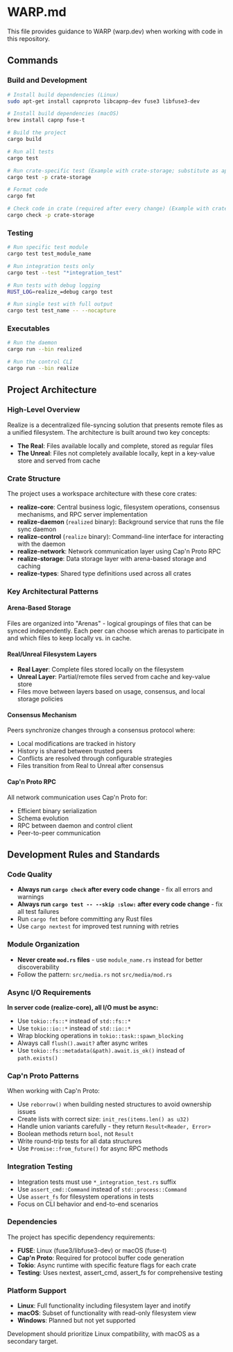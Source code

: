 # WARP.md

This file provides guidance to WARP (warp.dev) when working with code in this repository.

## Commands

### Build and Development
```bash
# Install build dependencies (Linux)
sudo apt-get install capnproto libcapnp-dev fuse3 libfuse3-dev

# Install build dependencies (macOS) 
brew install capnp fuse-t

# Build the project
cargo build

# Run all tests 
cargo test

# Run crate-specific test (Example with crate-storage; substitute as appropriate) 
cargo test -p crate-storage

# Format code
cargo fmt

# Check code in crate (required after every change) (Example with crate-storage; substitute as appropriate)
cargo check -p crate-storage
```

### Testing
```bash
# Run specific test module
cargo test test_module_name

# Run integration tests only
cargo test --test "*integration_test"

# Run tests with debug logging
RUST_LOG=realize_=debug cargo test

# Run single test with full output
cargo test test_name -- --nocapture
```

### Executables
```bash
# Run the daemon
cargo run --bin realized

# Run the control CLI
cargo run --bin realize
```

## Project Architecture

### High-Level Overview
Realize is a decentralized file-syncing solution that presents remote files as a unified filesystem. The architecture is built around two key concepts:

- **The Real**: Files available locally and complete, stored as regular files
- **The Unreal**: Files not completely available locally, kept in a key-value store and served from cache

### Crate Structure
The project uses a workspace architecture with these core crates:

- **realize-core**: Central business logic, filesystem operations, consensus mechanisms, and RPC server implementation
- **realize-daemon** (`realized` binary): Background service that runs the file sync daemon
- **realize-control** (`realize` binary): Command-line interface for interacting with the daemon
- **realize-network**: Network communication layer using Cap'n Proto RPC
- **realize-storage**: Data storage layer with arena-based storage and caching
- **realize-types**: Shared type definitions used across all crates

### Key Architectural Patterns

#### Arena-Based Storage
Files are organized into "Arenas" - logical groupings of files that can be synced independently. Each peer can choose which arenas to participate in and which files to keep locally vs. in cache.

#### Real/Unreal Filesystem Layers
- **Real Layer**: Complete files stored locally on the filesystem
- **Unreal Layer**: Partial/remote files served from cache and key-value store
- Files move between layers based on usage, consensus, and local storage policies

#### Consensus Mechanism
Peers synchronize changes through a consensus protocol where:
- Local modifications are tracked in history
- History is shared between trusted peers
- Conflicts are resolved through configurable strategies
- Files transition from Real to Unreal after consensus

#### Cap'n Proto RPC
All network communication uses Cap'n Proto for:
- Efficient binary serialization
- Schema evolution
- RPC between daemon and control client
- Peer-to-peer communication

## Development Rules and Standards

### Code Quality
- **Always run `cargo check` after every code change** - fix all errors and warnings
- **Always run `cargo test -- --skip :slow:` after every code change** - fix all test failures
- Run `cargo fmt` before committing any Rust files
- Use `cargo nextest` for improved test running with retries

### Module Organization  
- **Never create `mod.rs` files** - use `module_name.rs` instead for better discoverability
- Follow the pattern: `src/media.rs` not `src/media/mod.rs`

### Async I/O Requirements
**In server code (realize-core), all I/O must be async:**
- Use `tokio::fs::*` instead of `std::fs::*`
- Use `tokio::io::*` instead of `std::io::*`  
- Wrap blocking operations in `tokio::task::spawn_blocking`
- Always call `flush().await?` after async writes
- Use `tokio::fs::metadata(&path).await.is_ok()` instead of `path.exists()`

### Cap'n Proto Patterns
When working with Cap'n Proto:
- Use `reborrow()` when building nested structures to avoid ownership issues
- Create lists with correct size: `init_res(items.len() as u32)`
- Handle union variants carefully - they return `Result<Reader, Error>`
- Boolean methods return `bool`, not `Result`
- Write round-trip tests for all data structures
- Use `Promise::from_future()` for async RPC methods

### Integration Testing
- Integration tests must use `*_integration_test.rs` suffix
- Use `assert_cmd::Command` instead of `std::process::Command`
- Use `assert_fs` for filesystem operations in tests
- Focus on CLI behavior and end-to-end scenarios

### Dependencies
The project has specific dependency requirements:
- **FUSE**: Linux (fuse3/libfuse3-dev) or macOS (fuse-t)
- **Cap'n Proto**: Required for protocol buffer code generation
- **Tokio**: Async runtime with specific feature flags for each crate
- **Testing**: Uses nextest, assert_cmd, assert_fs for comprehensive testing

### Platform Support
- **Linux**: Full functionality including filesystem layer and inotify
- **macOS**: Subset of functionality with read-only filesystem view  
- **Windows**: Planned but not yet supported

Development should prioritize Linux compatibility, with macOS as a secondary target.
